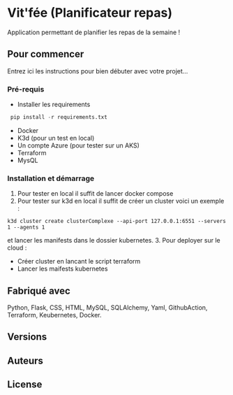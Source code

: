# Vit'fée (Planificateur repas)

Application permettant de planifier les repas de la semaine !

## Pour commencer

Entrez ici les instructions pour bien débuter avec votre projet...

### Pré-requis

- Installer les requirements

```python
 pip install -r requirements.txt 
```
- Docker
- K3d (pour un test en local)
- Un compte Azure (pour tester sur un AKS)
- Terraform
- MysQL 
  
### Installation et démarrage

1. Pour tester en local il suffit de lancer docker compose
2. Pour tester sur k3d en local  il suffit de créer un cluster voici un exemple :
``` kubectl
k3d cluster create clusterComplexe --api-port 127.0.0.1:6551 --servers 1 --agents 1
```
et lancer les manifests dans le dossier kubernetes.
3. Pour deployer sur le cloud :
   - Créer cluster en lancant le script terraform
   - Lancer les maifests kubernetes
   

## Fabriqué avec

Python, Flask, CSS, HTML, MySQL, SQLAlchemy, Yaml, GithubAction, Terraform, Keubernetes, Docker.


## Versions


## Auteurs

## License

